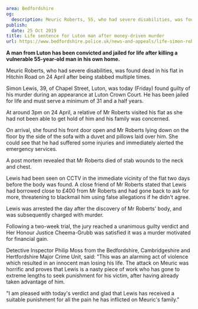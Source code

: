 ```yaml
area: Bedfordshire
og:
  description: Meuric Roberts, 55, who had severe disabilities, was found dead in his flat in Hitchin Road on 24 April after being stabbed multiple times.
publish:
  date: 25 Oct 2019
title: Life sentence for Luton man after money-driven murder
url: https://www.bedfordshire.police.uk/news-and-appeals/life-simon-roberts-oct19
```

**A man from Luton has been convicted and jailed for life after killing a vulnerable 55-year-old man in his own home.**

Meuric Roberts, who had severe disabilities, was found dead in his flat in Hitchin Road on 24 April after being stabbed multiple times.

Simon Lewis, 39, of Chapel Street, Luton, was today (Friday) found guilty of his murder during an appearance at Luton Crown Court. He has been jailed for life and must serve a minimum of 31 and a half years.

At around 3pm on 24 April, a relative of Mr Roberts visited his flat as she had not been able to get hold of him and his family was concerned.

On arrival, she found his front door open and Mr Roberts lying down on the floor by the side of the sofa with a duvet and pillows laid over him. She could see that he had suffered some injuries and immediately alerted the emergency services.

A post mortem revealed that Mr Roberts died of stab wounds to the neck and chest.

Lewis had been seen on CCTV in the immediate vicinity of the flat two days before the body was found. A close friend of Mr Roberts stated that Lewis had borrowed close to £400 from Mr Roberts and had gone back to ask for more, threatening to blackmail him using false allegations if he didn't agree.

Lewis was arrested the day after the discovery of Mr Roberts' body, and was subsequently charged with murder.

Following a two-week trial, the jury reached a unanimous guilty verdict and Her Honour Justice Cheema-Grubb was satisfied it was a murder motivated for financial gain.

Detective Inspector Philip Moss from the Bedfordshire, Cambridgeshire and Hertfordshire Major Crime Unit, said: "This was an alarming act of violence which resulted in an innocent man losing his life. The attack on Meuric was horrific and proves that Lewis is a nasty piece of work who has gone to extreme lengths to seek punishment for his victim, after having already taken advantage of him.

"I am pleased with today's verdict and glad that Lewis has received a suitable punishment for all the pain he has inflicted on Meuric's family."
